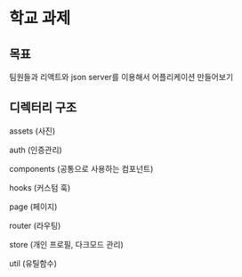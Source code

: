 # 학교 과제

## 목표

팀원들과 리액트와 json server를 이용해서 어플리케이션 만들어보기

## 디렉터리 구조

assets (사진)

auth (인증관리)

components (공통으로 사용하는 컴포넌트)

hooks (커스텀 훅)

page (페이지)

router (라우팅)

store (개인 프로필, 다크모드 관리)

util (유틸함수)

